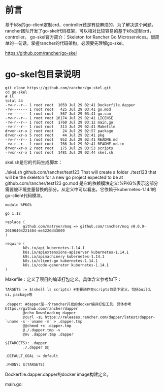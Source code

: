 # 前言
基于k8s的go-client定制crd，controller还是有些麻烦的，为了解决这个问题，rancher团队开发了go-skel代码框架，可以相对比较容易的基于k8s定制crd，controller。
go-skel官方简介：Skeleton for Rancher Go Microservices。很简单的一句话，掌握rancher的代码架构，必须要先理解go-skel。

https://github.com/rancher/go-skel

# go-skel包目录说明
```
git clone https://github.com/rancher/go-skel.git
cd go-skel
# ll
total 44
-rw-r--r-- 1 root root  1059 Jul 29 02:41 Dockerfile.dapper
-rw------- 1 root root   425 Jul 29 03:41 go.mod
-rw------- 1 root root   567 Jul 29 03:41 go.sum
-rw-r--r-- 1 root root 10174 Jul 29 02:41 LICENSE
-rw-r--r-- 1 root root  1760 Jul 29 03:12 main.go
-rw-r--r-- 1 root root   313 Jul 29 02:41 Makefile
drwxr-xr-x 2 root root    24 Jul 29 02:57 package
drwxr-xr-x 5 root root    44 Jul 29 02:41 pkg
-rw-r--r-- 1 root root   952 Jul 29 02:41 README.md
-rw-r--r-- 1 root root   766 Jul 29 02:41 README.md.in
drwxr-xr-x 2 root root   175 Jul 29 03:53 scripts
-rwxr-xr-x 1 root root  1481 Jul 29 02:44 skel.sh
```
skel.sh是它的代码生成脚本：

./skel.sh github.com/rancher/test123
That will create a folder ./test123 that will be the skeleton for a new go project expected to be at github.com/rancher/test123
go.mod 是它的依赖模块定义:%PKG%表示这部分需要被环境变量替换的部分。从定义中可以看出，它依赖于kubernetes-1.14.1的go-client代码模块。
```
module %PKG%

go 1.12

replace (
        github.com/matryer/moq => github.com/rancher/moq v0.0.0-20190404221404-ee5226d43009
)

require (
        k8s.io/api kubernetes-1.14.1
        k8s.io/apiextensions-apiserver kubernetes-1.14.1
        k8s.io/apimachinery kubernetes-1.14.1
        k8s.io/client-go kubernetes-1.14.1
        k8s.io/code-generator kubernetes-1.14.1
)
```
Makefile：定义了项目的编译打包定义。具体含义参考如下：
```
TARGETS := $(shell ls scripts) #主要动作在scripts目录下定义，包括build，ci，package等

.dapper: #dapper是一个rancher开发的docker编译打包工具，具体参考https://github.com/rancher/dapper
        @echo Downloading dapper
        @curl -sL https://releases.rancher.com/dapper/latest/dapper-`uname -s`-`uname -m` > .dapper.tmp
        @@chmod +x .dapper.tmp
        @./.dapper.tmp -v
        @mv .dapper.tmp .dapper

$(TARGETS): .dapper
        ./.dapper $@

.DEFAULT_GOAL := default

.PHONY: $(TARGETS)
```
Dockerfile.dapper:dapper的docker image构建定义。

main.go:

